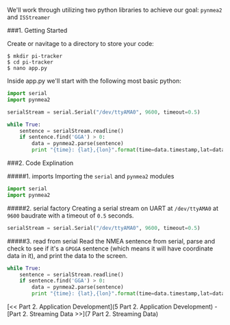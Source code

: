 We'll work through utilizing two python libraries to achieve our goal: `pynmea2` and `ISStreamer`

###1. Getting Started

Create or navitage to a directory to store your code:

```
$ mkdir pi-tracker
$ cd pi-tracker
$ nano app.py
```

Inside app.py we'll start with the following most basic python:

```python
import serial
import pynmea2

serialStream = serial.Serial("/dev/ttyAMA0", 9600, timeout=0.5)

while True:
	sentence = serialStream.readline()
	if sentence.find('GGA') > 0:
		data = pynmea2.parse(sentence)
		print "{time}: {lat},{lon}".format(time=data.timestamp,lat=data.latitude,lon=data.longitude)
```

###2. Code Explination

#####1. imports
Importing the `serial` and `pynmea2` modules

```python
import serial
import pynmea2
```

#####2. serial factory
Creating a serial stream on UART at `/dev/ttyAMA0` at `9600` baudrate with a timeout of `0.5` seconds. 

```python
serialStream = serial.Serial("/dev/ttyAMA0", 9600, timeout=0.5)
```

#####3. read from serial
Read the NMEA sentence from serial, parse and check to see if it's a `GPGGA` sentence (which means it will have coordinate data in it), and print the data to the screen.

```python
while True:
	sentence = serialStream.readline()
	if sentence.find('GGA') > 0:
		data = pynmea2.parse(sentence)
		print "{time}: {lat},{lon}".format(time=data.timestamp,lat=data.latitude,lon=data.longitude)
```

[<< Part 2. Application Development](5 Part 2. Application Development) - [Part 2. Streaming Data >>](7 Part 2. Streaming Data)
